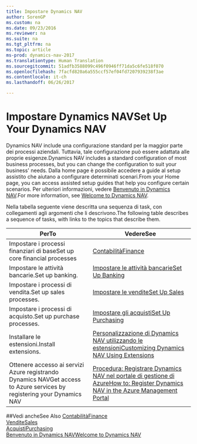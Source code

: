 ```yaml
---
title: Impostare Dynamics NAV
author: SorenGP
ms.custom: na
ms.date: 09/23/2016
ms.reviewer: na
ms.suite: na
ms.tgt_pltfrm: na
ms.topic: article
ms-prod: dynamics-nav-2017
ms.translationtype: Human Translation
ms.sourcegitcommit: 51adfb3588099c496f0946ff71da5c6fe518f070
ms.openlocfilehash: 7facfd820a6a555ccf57ef04fd7207939238f3ae
ms.contentlocale: it-ch
ms.lasthandoff: 06/26/2017

---
```


# <a name="set-up-your-dynamics-nav"></a><span data-ttu-id="cf660-102">Impostare Dynamics NAV</span><span class="sxs-lookup"><span data-stu-id="cf660-102">Set Up Your Dynamics NAV</span></span>
<span data-ttu-id="cf660-103">Dynamics NAV include una configurazione standard per la maggior parte dei processi aziendali. Tuttavia, tale configurazione può essere adattata alle proprie esigenze.</span><span class="sxs-lookup"><span data-stu-id="cf660-103">Dynamics NAV includes a standard configuration of most business processes, but you can change the configuration to suit your business' needs.</span></span>
<span data-ttu-id="cf660-104">Dalla home page è possibile accedere a guide al setup assistito che aiutano a configurare determinati scenari.</span><span class="sxs-lookup"><span data-stu-id="cf660-104">From your Home page, you can access assisted setup guides that help you configure certain scenarios.</span></span> <span data-ttu-id="cf660-105">Per ulteriori informazioni, vedere [Benvenuto in Dynamics NAV](across-get-started.md).</span><span class="sxs-lookup"><span data-stu-id="cf660-105">For more information, see [Welcome to Dynamics NAV](across-get-started.md).</span></span>  

<span data-ttu-id="cf660-106">Nella tabella seguente viene descritta una sequenza di task, con collegamenti agli argomenti che li descrivono.</span><span class="sxs-lookup"><span data-stu-id="cf660-106">The following table describes a sequence of tasks, with links to the topics that describe them.</span></span>

| <span data-ttu-id="cf660-107">Per</span><span class="sxs-lookup"><span data-stu-id="cf660-107">To</span></span>                                                                  | <span data-ttu-id="cf660-108">Vedere</span><span class="sxs-lookup"><span data-stu-id="cf660-108">See</span></span>                      |
|---------------------------------------------------------------------|--------------------------|
|<span data-ttu-id="cf660-109">Impostare i processi finanziari di base</span><span class="sxs-lookup"><span data-stu-id="cf660-109">Set up core financial processes</span></span>|[<span data-ttu-id="cf660-110">Contabilità</span><span class="sxs-lookup"><span data-stu-id="cf660-110">Finance</span></span>](finance-setup-setup-finance-setup.md)|
|<span data-ttu-id="cf660-111">Impostare le attività bancarie.</span><span class="sxs-lookup"><span data-stu-id="cf660-111">Set up banking.</span></span>|[<span data-ttu-id="cf660-112">Impostare le attività bancarie</span><span class="sxs-lookup"><span data-stu-id="cf660-112">Set Up Banking</span></span>](bank-setup-banking.md)|
|<span data-ttu-id="cf660-113">Impostare i processi di vendita.</span><span class="sxs-lookup"><span data-stu-id="cf660-113">Set up sales processes.</span></span>|[<span data-ttu-id="cf660-114">Impostare le vendite</span><span class="sxs-lookup"><span data-stu-id="cf660-114">Set Up Sales</span></span>](sales-setup-sales.md)|
|<span data-ttu-id="cf660-115">Impostare i processi di acquisto.</span><span class="sxs-lookup"><span data-stu-id="cf660-115">Set up purchase processes.</span></span>|[<span data-ttu-id="cf660-116">Impostare gli acquisti</span><span class="sxs-lookup"><span data-stu-id="cf660-116">Set Up Purchasing</span></span>](purchasing-setup-purchasing.md)|
|<span data-ttu-id="cf660-117">Installare le estensioni.</span><span class="sxs-lookup"><span data-stu-id="cf660-117">Install extensions.</span></span>|[<span data-ttu-id="cf660-118">Personalizzazione di Dynamics NAV utilizzando le estensioni</span><span class="sxs-lookup"><span data-stu-id="cf660-118">Customizing Dynamics NAV Using Extensions</span></span>](ui-extensions.md)|
|<span data-ttu-id="cf660-119">Ottenere accesso ai servizi Azure registrando Dynamics NAV</span><span class="sxs-lookup"><span data-stu-id="cf660-119">Get access to Azure services by registering your Dynamics NAV</span></span>|[<span data-ttu-id="cf660-120">Procedura: Registrare Dynamics NAV nel portale di gestione di Azure</span><span class="sxs-lookup"><span data-stu-id="cf660-120">How to: Register Dynamics NAV in the Azure Management Portal</span></span>](ui-how-register-dynamics-nav-azure.md)|

##<a name="see-also"></a><span data-ttu-id="cf660-121">Vedi anche</span><span class="sxs-lookup"><span data-stu-id="cf660-121">See Also</span></span>
[<span data-ttu-id="cf660-122">Contabilità</span><span class="sxs-lookup"><span data-stu-id="cf660-122">Finance</span></span>](finance-setup.md)  
[<span data-ttu-id="cf660-123">Vendite</span><span class="sxs-lookup"><span data-stu-id="cf660-123">Sales</span></span>](sales-manage-sales.md)  
[<span data-ttu-id="cf660-124">Acquisti</span><span class="sxs-lookup"><span data-stu-id="cf660-124">Purchasing</span></span>](purchasing-manage-purchasing.md)  
[<span data-ttu-id="cf660-125">Benvenuto in Dynamics NAV</span><span class="sxs-lookup"><span data-stu-id="cf660-125">Welcome to Dynamics NAV</span></span>](across-get-started.md)  

